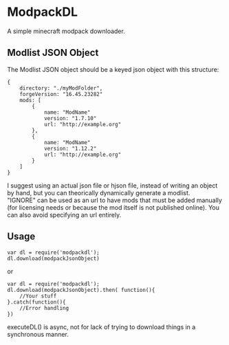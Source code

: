 # ModpackDL
A simple minecraft modpack downloader.

## Modlist JSON Object
The Modlist JSON object should be a keyed json object with this structure:
~~~~
{
	directory: "./myModFolder",
	forgeVersion: "16.45.23282"
	mods: [
		{
			name: "ModName"
			version: "1.7.10"
			url: "http://example.org"
		},
		{
			name: "ModName"
			version: "1.12.2"
			url: "http://example.org"
		}
	]
}
~~~~

I suggest using an actual json file or hjson file, instead of writing an object by hand, but you can theorically dynamically generate a modlist.  
"IGNORE" can be used as an url to have mods that must be added manually (for licensing needs or because the mod itself is not published online). You can also avoid specifying an url entirely.

## Usage
~~~~
var dl = require('modpackdl');
dl.download(modpackJsonObject)
~~~~

or

~~~~
var dl = require('modpackdl');
dl.download(modpackJsonObject).then( function(){
	//Your stuff
}.catch(function(){
	//Error handling
})
~~~~

executeDL() is async, not for lack of trying to download things in a synchronous manner.
